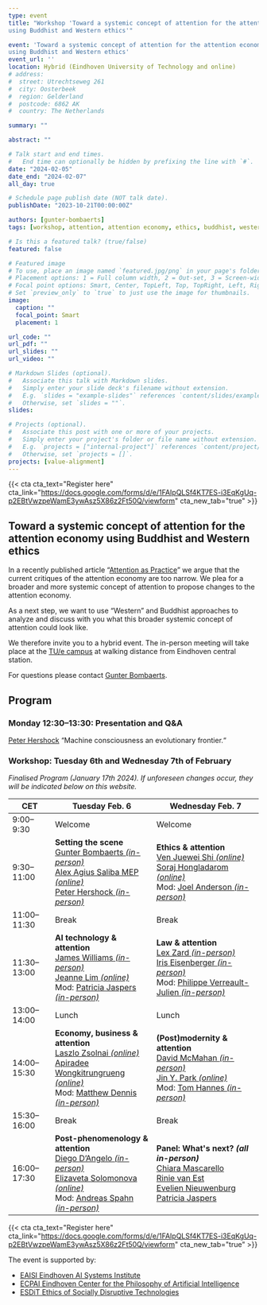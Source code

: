 ```yaml
---
type: event
title: "Workshop 'Toward a systemic concept of attention for the attention economy, 
using Buddhist and Western ethics'"

event: 'Toward a systemic concept of attention for the attention economy, 
using Buddhist and Western ethics'
event_url: ''
location: Hybrid (Eindhoven University of Technology and online)
# address:
#  street: Utrechtseweg 261
#  city: Oosterbeek
#  region: Gelderland
#  postcode: 6862 AK
#  country: The Netherlands

summary: ""

abstract: ""

# Talk start and end times.
#   End time can optionally be hidden by prefixing the line with `#`.
date: "2024-02-05"
date_end: "2024-02-07"
all_day: true

# Schedule page publish date (NOT talk date).
publishDate: "2023-10-21T00:00:00Z"

authors: [gunter-bombaerts]
tags: [workshop, attention, attention economy, ethics, buddhist, western,  event]

# Is this a featured talk? (true/false)
featured: false

# Featured image
# To use, place an image named `featured.jpg/png` in your page's folder.
# Placement options: 1 = Full column width, 2 = Out-set, 3 = Screen-width
# Focal point options: Smart, Center, TopLeft, Top, TopRight, Left, Right, BottomLeft, Bottom, BottomRight
# Set `preview_only` to `true` to just use the image for thumbnails.
image:
  caption: ""
  focal_point: Smart
  placement: 1

url_code: ""
url_pdf: ""
url_slides: ""
url_video: ""

# Markdown Slides (optional).
#   Associate this talk with Markdown slides.
#   Simply enter your slide deck's filename without extension.
#   E.g. `slides = "example-slides"` references `content/slides/example-slides.md`.
#   Otherwise, set `slides = ""`.
slides:

# Projects (optional).
#   Associate this post with one or more of your projects.
#   Simply enter your project's folder or file name without extension.
#   E.g. `projects = ["internal-project"]` references `content/project/deep-learning/index.md`.
#   Otherwise, set `projects = []`.
projects: [value-alignment]
---
```



{{< cta cta_text="Register here" cta_link="https://docs.google.com/forms/d/e/1FAIpQLSf4KT7ES-i3EqKgUq-p2EBtVwzpeWamE3ywAsz5X86z2Ft50Q/viewform" cta_new_tab="true" >}}

## Toward a systemic concept of attention for the attention economy using Buddhist and Western ethics

In a recently published article “[Attention as Practice](https://scholar.google.com/citations?view_op=view_citation&hl=en&user=pJCS1VwAAAAJ&sortby=pubdate&citation_for_view=pJCS1VwAAAAJ:uWQEDVKXjbEC)” we argue that the current critiques of the attention economy are too narrow. We plea for a broader and more systemic concept of attention to propose changes to the attention economy.

As a next step, we want to use “Western” and Buddhist approaches to analyze and discuss with you what this broader systemic concept of attention could look like.

We therefore invite you to a hybrid event. The in-person meeting will take place at the [TU/e campus](https://duckduckgo.com/?q=tu+eindhoven&t=newext&atb=v325-1&ia=web&iaxm=maps&iax=images) at walking distance from Eindhoven central station.

For questions please contact [Gunter Bombaerts](mailto:g.bombaerts@tue.nl).

## Program

### Monday 12:30–13:30: Presentation and Q&A

[Peter Hershock](https://www.eastwestcenter.org/about/staff/peter.hershock) “Machine consciousness an evolutionary frontier.“

### Workshop: Tuesday 6th and Wednesday 7th of February

*Finalised Program (January 17th 2024). If unforeseen changes occur, they will be indicated below on this website.*

| CET         | **Tuesday Feb. 6**          | **Wednesday Feb. 7**         |
|-------------|-------------------------|-------------------------|
| 9:00–9:30   | Welcome                 | Welcome                 |
| 9:30–11:00  | **Setting the scene** <br> [Gunter Bombaerts *(in-person)*](https://www.tue.nl/en/research/researchers/gunter-bombaerts/) <br> [Alex Agius Saliba MEP *(online)*](https://www.europarl.europa.eu/meps/en/197403/ALEX_AGIUS+SALIBA/home) <br> [Peter Hershock *(in-person)*](https://www.eastwestcenter.org/about/staff/peter.hershock)   | **Ethics & attention** <br> [Ven Juewei Shi *(online)*](https://www.nantien.edu.au/about-us/faculty-and-staff/venerable-dr-juewei/) <br> [Soraj Hongladarom *(online)*](https://www.research.chula.ac.th/researcher-/soraj-hongladarom/) <br> Mod: [Joel Anderson *(in-person)*](https://www.uu.nl/staff/JHAnderson)      |
| 11:00–11:30       | Break                   | Break                   |
| 11:30–13:00 | **AI technology & attention** <br> [James Williams *(in-person)*](https://www.oii.ox.ac.uk/people/profiles/james-williams/) <br> [Jeanne Lim *(online)*](https://beingai.com/about/) <br> Mod: [Patricia Jaspers *(in-person)*](https://www.linkedin.com/in/patriciajaspers/) | **Law & attention** <br> [Lex Zard *(in-person)*](https://www.universiteitleiden.nl/en/staffmembers/lex-zardiashvili/publications#tab-1) <br> [Iris Eisenberger *(in-person)*](https://id.univie.ac.at/team/univ-prof-dr-iris-eisenberger-msc-lse/) <br> Mod: [Philippe Verreault-Julien *(in-person)*](https://pvjulien.net)        |
| 13:00–14:00 | Lunch                   | Lunch                   |
| 14:00–15:30 | **Economy, business & attention** <br> [Laszlo Zsolnai *(online)*](https://laszlo-zsolnai.com/) <br> [Apiradee Wongkitrungrueng *(online)*](https://scholar.google.com/citations?user=8U6zCugAAAAJ&hl=en&oi=ao) <br> Mod: [Matthew Dennis *(in-person)*](https://www.tue.nl/en/research/researchers/matthew-dennis/)  | **(Post)modernity & attention** <br> [David McMahan *(in-person)*](https://www.david-mcmahan.net/about)  <br> [Jin Y. Park *(online)*](https://scholar.google.com/citations?user=kxf_HEIAAAAJ&hl=en&oi=sra) <br> Mod: [Tom Hannes *(in-person)*](https://research.tue.nl/en/persons/tom-hannes) |
| 15:30–16:00 | Break                   | Break                   |
| 16:00–17:30 | **Post-phenomenology & attention** <br> [Diego D’Angelo *(in-person)*](https://philpeople.org/profiles/diego-d-angelo) <br> [Elizaveta Solomonova *(online)*](https://scholar.google.com/citations?hl=en&user=BMZfAPgAAAAJ&view_op=list_works&sortby=pubdate) <br> Mod: [Andreas Spahn *(in-person)*](https://scholar.google.com/citations?user=ECPIXT0AAAAJ&hl=en&oi=ao)  | **Panel: What's next? *(all in-person)*** <br> [Chiara Mascarello](https://www.unive.it/data/people/24615711) <br> [Rinie van Est](https://www.rathenau.nl/en/about-us/who-we-are/our-staff/dr-ir-rinie-van-est) <br> [Evelien Nieuwenburg](https://www.linkedin.com/in/evelien-nieuwenburg-19210510a/) <br> [Patricia Jaspers ](https://www.linkedin.com/in/patriciajaspers/)             |



{{< cta cta_text="Register here" cta_link="https://docs.google.com/forms/d/e/1FAIpQLSf4KT7ES-i3EqKgUq-p2EBtVwzpeWamE3ywAsz5X86z2Ft50Q/viewform" cta_new_tab="true" >}}

The event is supported by:

- [EAISI Eindhoven AI Systems Institute](https://www.tue.nl/en/research/institutes/eindhoven-artificial-intelligence-systems-institute/)
- [ECPAI Eindhoven Center for the Philosophy of Artificial Intelligence](/)
- [ESDiT Ethics of Socially Disruptive Technologies](https://www.esdit.nl)

